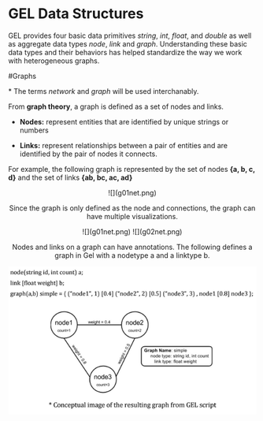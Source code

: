 # GEL Data Structures

GEL provides four basic data primitives *string*, *int*, *float*, and *double* as well as aggregate data types *node*, *link* and *graph*. Understanding these basic data types and their behaviors has helped standardize the way we work with heterogeneous graphs.

#Graphs

\* The terms *network* and *graph* will be used interchanably. 

From **graph theory**, a graph is defined as a set of nodes and links. 

* **Nodes:** represent entities that are identified by unique strings or numbers

* **Links:** represent relationships between a pair of entities and are identified by the pair of nodes it connects. 

For example, the following graph is represented by the set of nodes **\{a, b, c, d\}** and the set of links **\{ab, bc, ac, ad\}**

<center>
![](g01net.png)

Since the graph is only defined as the node and connections, the graph can have multiple visualizations.

<center>
![](g01net.png) ![](g02net.png)

<!--
A graph is defined as a set of nodes and edges. A set of people and their friend network. Or a set of towns and the interconnected highway system. Therefore, when designing a graph data type, we must have a way to identify nodes and links.  Nodes can be identified by unique names. Gel uses string ids, unlike other programs which uses a unique number id. This reduces the mapping from name to number that is required when comparing nodes in multiple graphs. 

Since links connect pairs of nodes, links are identified by the pair of node names. 

The major strength of Mango is that it can also deal with graph attributes. Nodes and links may have a set of attributes associated with them. For example, in a social network, an individual named "Bob" may have an age, birth date, home address, height and weight. 
-->

Nodes and links on a graph can have annotations. The following defines a graph in Gel with a nodetype a and a linktype b. 

![](img21.png)




